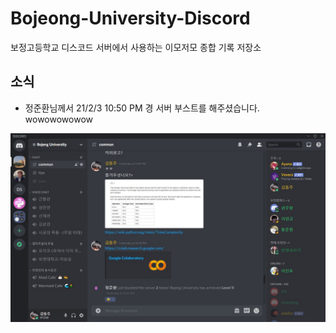 # Bojeong-University-Discord

보정고등학교 디스코드 서버에서 사용하는 이모저모 종합 기록 저장소

## 소식

* 정준환님께서 21/2/3 10:50 PM 경 서버 부스트를 해주셨습니다. wowowowowow

![:::image type="content" source="images/screenshot.png" alt-text="화면 캡쳐" loc-scope="github":::"](./images/screenshot.png)
